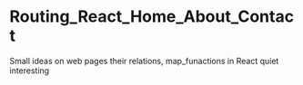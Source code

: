 # Routing_React_Home_About_Contact
Small ideas on web pages their relations, map_funactions in React quiet interesting
